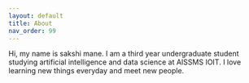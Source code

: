 ```yaml
---
layout: default
title: About
nav_order: 99
---
```


<!-- ![thesakshimane](https://avatars.githubusercontent.com/u/120273675?v=4) -->

Hi, my name is sakshi mane. I am a third year undergraduate student studying artificial intelligence and data science at AISSMS IOIT. I love learning new things everyday and meet new people.